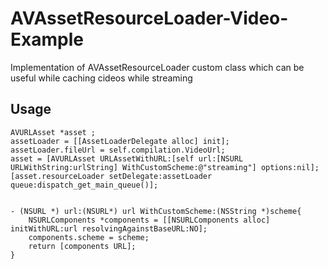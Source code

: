 # AVAssetResourceLoader-Video-Example
Implementation of AVAssetResourceLoader custom class which can be useful while caching cideos while streaming

## Usage

```
AVURLAsset *asset ;
assetLoader = [[AssetLoaderDelegate alloc] init];
assetLoader.fileUrl = self.compilation.VideoUrl;
asset = [AVURLAsset URLAssetWithURL:[self url:[NSURL URLWithString:urlString] WithCustomScheme:@"streaming"] options:nil];
[asset.resourceLoader setDelegate:assetLoader queue:dispatch_get_main_queue()];


- (NSURL *) url:(NSURL*) url WithCustomScheme:(NSString *)scheme{
    NSURLComponents *components = [[NSURLComponents alloc] initWithURL:url resolvingAgainstBaseURL:NO];
    components.scheme = scheme;
    return [components URL];
}

```
